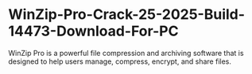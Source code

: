 # WinZip-Pro-Crack-25-2025-Build-14473-Download-For-PC
WinZip Pro is a powerful file compression and archiving software that is designed to help users manage, compress, encrypt, and share files. 
